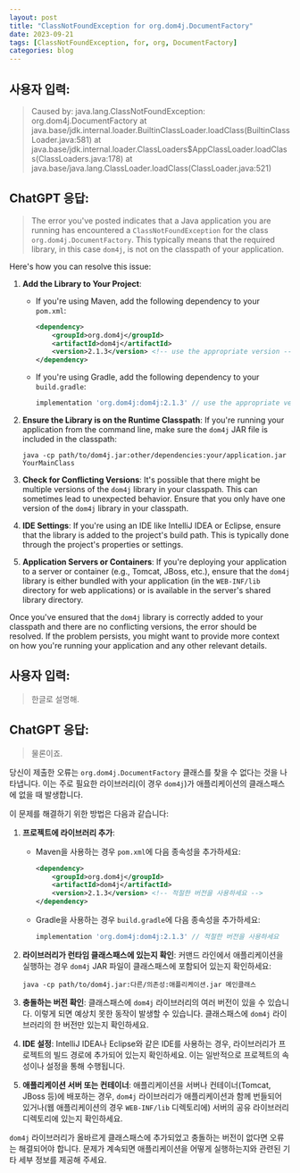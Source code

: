 ```yaml
---
layout: post
title: "ClassNotFoundException for org.dom4j.DocumentFactory"
date: 2023-09-21
tags: [ClassNotFoundException, for, org, DocumentFactory]
categories: blog
---
```


## 사용자 입력:
> Caused by: java.lang.ClassNotFoundException: org.dom4j.DocumentFactory
        at java.base/jdk.internal.loader.BuiltinClassLoader.loadClass(BuiltinClassLoader.java:581)
        at java.base/jdk.internal.loader.ClassLoaders$AppClassLoader.loadClass(ClassLoaders.java:178)
        at java.base/java.lang.ClassLoader.loadClass(ClassLoader.java:521)


## ChatGPT 응답:
> The error you've posted indicates that a Java application you are running has encountered a `ClassNotFoundException` for the class `org.dom4j.DocumentFactory`. This typically means that the required library, in this case `dom4j`, is not on the classpath of your application.

Here's how you can resolve this issue:

1. **Add the Library to Your Project**: 
   - If you're using Maven, add the following dependency to your `pom.xml`:

     ```xml
     <dependency>
         <groupId>org.dom4j</groupId>
         <artifactId>dom4j</artifactId>
         <version>2.1.3</version> <!-- use the appropriate version -->
     </dependency>
     ```

   - If you're using Gradle, add the following dependency to your `build.gradle`:

     ```gradle
     implementation 'org.dom4j:dom4j:2.1.3' // use the appropriate version
     ```

2. **Ensure the Library is on the Runtime Classpath**:
   If you're running your application from the command line, make sure the `dom4j` JAR file is included in the classpath:

   ```
   java -cp path/to/dom4j.jar:other/dependencies:your/application.jar YourMainClass
   ```

3. **Check for Conflicting Versions**:
   It's possible that there might be multiple versions of the `dom4j` library in your classpath. This can sometimes lead to unexpected behavior. Ensure that you only have one version of the `dom4j` library in your classpath.

4. **IDE Settings**:
   If you're using an IDE like IntelliJ IDEA or Eclipse, ensure that the library is added to the project's build path. This is typically done through the project's properties or settings.

5. **Application Servers or Containers**:
   If you're deploying your application to a server or container (e.g., Tomcat, JBoss, etc.), ensure that the `dom4j` library is either bundled with your application (in the `WEB-INF/lib` directory for web applications) or is available in the server's shared library directory.

Once you've ensured that the `dom4j` library is correctly added to your classpath and there are no conflicting versions, the error should be resolved. If the problem persists, you might want to provide more context on how you're running your application and any other relevant details.

## 사용자 입력:
> 한글로 설명해.

## ChatGPT 응답:
> 물론이죠. 

당신이 제출한 오류는 `org.dom4j.DocumentFactory` 클래스를 찾을 수 없다는 것을 나타냅니다. 이는 주로 필요한 라이브러리(이 경우 `dom4j`)가 애플리케이션의 클래스패스에 없을 때 발생합니다.

이 문제를 해결하기 위한 방법은 다음과 같습니다:

1. **프로젝트에 라이브러리 추가**:
   - Maven을 사용하는 경우 `pom.xml`에 다음 종속성을 추가하세요:
     ```xml
     <dependency>
         <groupId>org.dom4j</groupId>
         <artifactId>dom4j</artifactId>
         <version>2.1.3</version> <!-- 적절한 버전을 사용하세요 -->
     </dependency>
     ```

   - Gradle을 사용하는 경우 `build.gradle`에 다음 종속성을 추가하세요:
     ```gradle
     implementation 'org.dom4j:dom4j:2.1.3' // 적절한 버전을 사용하세요
     ```

2. **라이브러리가 런타임 클래스패스에 있는지 확인**:
   커맨드 라인에서 애플리케이션을 실행하는 경우 `dom4j` JAR 파일이 클래스패스에 포함되어 있는지 확인하세요:
   ```
   java -cp path/to/dom4j.jar:다른/의존성:애플리케이션.jar 메인클래스
   ```

3. **충돌하는 버전 확인**:
   클래스패스에 `dom4j` 라이브러리의 여러 버전이 있을 수 있습니다. 이렇게 되면 예상치 못한 동작이 발생할 수 있습니다. 클래스패스에 `dom4j` 라이브러리의 한 버전만 있는지 확인하세요.

4. **IDE 설정**:
   IntelliJ IDEA나 Eclipse와 같은 IDE를 사용하는 경우, 라이브러리가 프로젝트의 빌드 경로에 추가되어 있는지 확인하세요. 이는 일반적으로 프로젝트의 속성이나 설정을 통해 수행됩니다.

5. **애플리케이션 서버 또는 컨테이너**:
   애플리케이션을 서버나 컨테이너(Tomcat, JBoss 등)에 배포하는 경우, `dom4j` 라이브러리가 애플리케이션과 함께 번들되어 있거나(웹 애플리케이션의 경우 `WEB-INF/lib` 디렉토리에) 서버의 공유 라이브러리 디렉토리에 있는지 확인하세요.

`dom4j` 라이브러리가 올바르게 클래스패스에 추가되었고 충돌하는 버전이 없다면 오류는 해결되어야 합니다. 문제가 계속되면 애플리케이션을 어떻게 실행하는지와 관련된 기타 세부 정보를 제공해 주세요.

